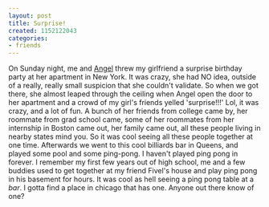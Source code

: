 ```yaml
---
layout: post
title: Surprise!
created: 1152122043
categories:
- friends
---
```

On Sunday night, me and [Angel](http://www.chocolateshakti.blogspot.com/) threw my girlfriend a surprise birthday party at her apartment in New York. It was crazy, she had NO idea, outside of a really, really small suspicion that she couldn't validate. So when we got there, she almost leaped through the ceiling when Angel open the door to her apartment and a crowd of my girl's friends yelled 'surprise!!!' Lol, it was crazy, and a lot of fun. A bunch of her friends from college came by, her roommate from grad school came, some of her roommates from her internship in Boston came out, her family came out, all these people living in nearby states mind you. So it was cool seeing all these people together at one time. Afterwards we went to this cool billiards bar in Queens, and played some pool and some ping-pong. I haven't played ping pong in forever. I remember my first few years out of high school, me and a few buddies used to get together at my friend Fivel's house and play ping pong in his basement for hours. It was cool as hell seeing a ping pong table at a <em>bar</em>. I gotta find a place in chicago that has one. Anyone out there know of one?

